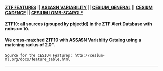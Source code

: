 **[ZTF FEATURES](#ztf-features)** ||
**[ASSASN VARIABILITY](#assasn-variability)** ||
**[CESIUM_GENERAL](#cesium-general)** ||
**[CESIUM CADENCE](#cesium-cadence)** ||
**[CESIUM LOMB-SCARGLE](#cesium-lomb-scargle)** 


#### ZTF10: all sources (grouped by pbjectId) in the ZTF Alert Database with nobs >= 10.
#### We cross-matched ZTF10 with ASSASN Variablity Catalog using a matching radius of 2.0''.


```
Source for the CESIUM Features: http://cesium-ml.org/docs/feature_table.html
```

---
